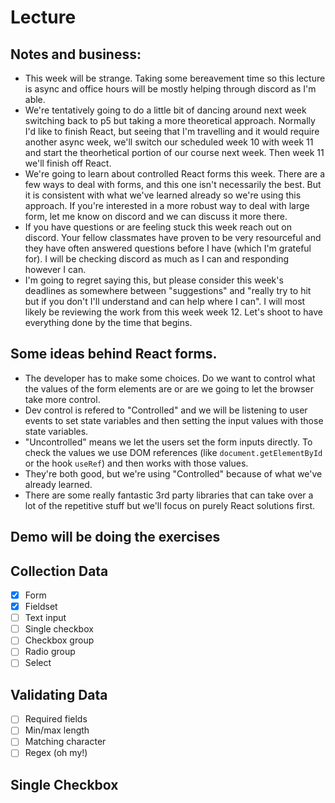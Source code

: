 # Lecture

## Notes and business:

- This week will be strange. Taking some bereavement time so this lecture is async and office hours will be mostly helping through discord as I'm able.
- We're tentatively going to do a little bit of dancing around next week switching back to p5 but taking a more theoretical approach. Normally I'd like to finish React, but seeing that I'm travelling and it would require another async week, we'll switch our scheduled week 10 with week 11 and start the theorhetical portion of our course next week. Then week 11 we'll finish off React.
- We're going to learn about controlled React forms this week. There are a few ways to deal with forms, and this one isn't necessarily the best. But it is consistent with what we've learned already so we're using this approach. If you're interested in a more robust way to deal with large form, let me know on discord and we can discuss it more there.
- If you have questions or are feeling stuck this week reach out on discord. Your fellow classmates have proven to be very resourceful and they have often answered questions before I have (which I'm grateful for). I will be checking discord as much as I can and responding however I can.
- I'm going to regret saying this, but please consider this week's deadlines as somewhere between "suggestions" and "really try to hit but if you don't I'll understand and can help where I can". I will most likely be reviewing the work from this week week 12. Let's shoot to have everything done by the time that begins.

## Some ideas behind React forms.

- The developer has to make some choices. Do we want to control what the values of the form elements are or are we going to let the browser take more control.
- Dev control is refered to "Controlled" and we will be listening to user events to set state variables and then setting the input values with those state variables.
- "Uncontrolled" means we let the users set the form inputs directly. To check the values we use DOM references (like `document.getElementById` or the hook `useRef`) and then works with those values.
- They're both good, but we're using "Controlled" because of what we've already learned.
- There are some really fantastic 3rd party libraries that can take over a lot of the repetitive stuff but we'll focus on purely React solutions first.

## Demo will be doing the exercises

## Collection Data
- [x]  Form
- [x]  Fieldset
- [ ]  Text input
- [ ]  Single checkbox
- [ ]  Checkbox group
- [ ]  Radio group
- [ ]  Select

## Validating Data
- [ ] Required fields
- [ ] Min/max length
- [ ] Matching character
- [ ] Regex (oh my!)

## Single Checkbox